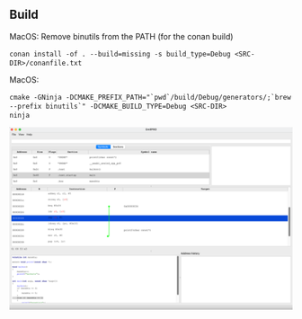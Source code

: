 ## Build

MacOS: Remove binutils from the PATH (for the conan build)

```
conan install -of . --build=missing -s build_type=Debug <SRC-DIR>/conanfile.txt
```

MacOS:
```
cmake -GNinja -DCMAKE_PREFIX_PATH="`pwd`/build/Debug/generators/;`brew --prefix binutils`" -DCMAKE_BUILD_TYPE=Debug <SRC-DIR>
ninja
```

![The application on MacOS](doc/emilpro.png)
